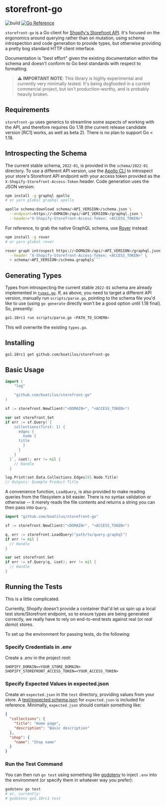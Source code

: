 # storefront-go

![build](https://github.com/boatilus/storefront-go/actions/workflows/go.yml/badge.svg) [![Go Reference](https://pkg.go.dev/badge/github.com/boatilus/storefront-go.svg)](https://pkg.go.dev/github.com/boatilus/storefront-go)

`storefront-go` is a Go client for [Shopify's Storefront API](https://shopify.dev/api/storefront#top). It's focused on the ergonomics around querying rather than on mutation, using schema introspection and code generation to provide types, but otherwise providing a pretty bog standard HTTP client interface.

Documentation is "best effort" given the existing documentation within the schema and doesn't conform to Go best standards with respect to formatting.

> ⚠️ **IMPORTANT NOTE**: This library is highly experimental and currently very minimally tested. It's being dogfooded in a current commercial project, but isn't production-worthy, and is probably heavily broken.

## Requirements

`storefront-go` uses generics to streamline some aspects of working with the API, and therefore requires Go 1.18 (the current release candidate version [RC1] works, as well as beta 2). There is no plan to support Go < 1.18.

## Introspecting the Schema

The current stable schema, `2022-01`, is provided in the `schema/2022-01` directory. To use a different API version, use the [Apollo CLI](https://www.apollographql.com/docs/devtools/cli/) to introspect your store's Storefront API endpoint with your access token provided as the `X-Shopify-Storefront-Access-Token` header. Code generation uses the JSON version:

```bash
npm install -g graphql apollo
# or yarn global graphql apollo

apollo schema:download schema/<API_VERSION>/schema.json \
  --endpoint=https://<DOMAIN>/api/<API_VERSION>/graphql.json \
  --header="X-Shopify-Storefront-Access-Token: <ACCESS_TOKEN>"
```

For reference, to grab the native GraphQL schema, use [Rover](https://www.apollographql.com/docs/rover/) instead:

````bash
npm install -g rover
# or yarn global rover

rover graph introspect https://<DOMAIN>/api/<API_VERSION>/graphql.json \
  --header "X-Shopify-Storefront-Access-Token: <ACCESS_TOKEN>" \
  > schema/<API_VERSION>/schema.graphqls```
````

## Generating Types

Types from introspecting the current stable `2022-01` schema are already implemented in [`types.go`](types.go). If, as above, you need to target a different API version, manually run `scripts/parse.go`, pointing to the schema file you'd like to use (using `go generate` directly won't be a good option until 1.18 final). So, presently:

```bash
go1.18rc1 run scripts/parse.go <PATH_TO_SCHEMA>
```

This will overwrite the existing `types.go`.

## Installing

```bash
go1.18rc1 get github.com/boatilus/storefront-go
```

## Basic Usage

```go
import (
    "log"

    "github.com/boatilus/storefront-go"
)

sf := storefront.NewClient("<DOMAIN>", "<ACCESS_TOKEN>")

var set storefront.Set
if err := sf.Query(`{
    collections(first: 1) {
      edges {
        node {
	  title
        }
      }
    }
  }`, &set); err != nil {
    // Handle
  }

log.Print(set.Data.Collections.Edges[0].Node.Title)
// Outputs: Example Product Title
```

A convenience function, `LoadQuery`, is also provided to make reading queries from the filesystem a bit easier. There is no syntax validation or otherwise -- it merely reads the file contents and returns a string you can then pass into `Query`.

```go
import "github.com/boatilus/storefront-go"

sf := storefront.NewClient("<DOMAIN>", "<ACCESS_TOKEN>")

q, err := storefront.LoadQuery("path/to/query.graphql")
if err != nil {
  // Handle
}

var set storefront.Set
if err := sf.Query(q, &set); err != nil {
  // Handle
}
```

## Running the Tests

This is a little complicated.

Currently, Shopify doesn't provide a container that'd let us spin up a local test store/Storefront endpoint, so to ensure types are being generated correctly, we really have to rely on end-to-end tests against real (or _real demo_) stores.

To set up the environment for passing tests, do the following:

### Specify Credentials in .env

Create a .env in the project root:

```env
SHOPIFY_DOMAIN=<YOUR_STORE_DOMAIN>
SHOPIFY_STOREFRONT_ACCESS_TOKEN=<YOUR_ACCESS_TOKEN>
```

### Specify Expected Values in expected.json

Create an `expected.json` in the `test` directory, providing values from your store. A [test/expected.schema.json](schema) for `expected.json` is included for reference. Minimally, `expected.json` should contain something like:

```json
{
  "collections": {
    "title": "Home page",
    "description": "Basic description"
  },
  "shop": {
    "name": "Shop name"
  }
}
```

### Run the Test Command

You can then run `go test` using something like [godotenv](https://github.com/joho/godotenv) to inject `.env` into the environment (or specify them in whatever way you prefer):

```bash
godotenv go test
# or, currently:
# godotenv go1.18rc1 test
```
